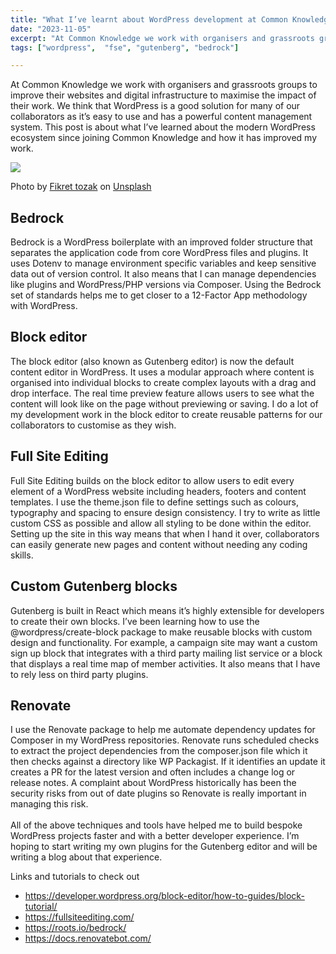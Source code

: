 ```yaml
---
title: "What I’ve learnt about WordPress development at Common Knowledge"
date: "2023-11-05"
excerpt: "At Common Knowledge we work with organisers and grassroots groups to improve their websites and digital infrastructure to maximise the impact of their work"
tags: ["wordpress",  "fse", "gutenberg", "bedrock"]

---
```

<article>

At Common Knowledge we work with organisers and grassroots groups to improve their websites and digital infrastructure to maximise the impact of their work. We think that WordPress is a good solution for many of our collaborators as it’s easy to use and has a powerful content management system. This post is about what I’ve learned about the modern WordPress ecosystem since joining Common Knowledge and how it has improved my work.
<br>

![](https://images.unsplash.com/photo-1566207462754-97c86c31db3d?auto=format&fit=crop&q=80&w=2970&ixlib=rb-4.0.3&ixid=M3wxMjA3fDB8MHxwaG90by1wYWdlfHx8fGVufDB8fHx8fA%3D%3D)

Photo by <a href="https://unsplash.com/@tozakfikret?utm_content=creditCopyText&utm_medium=referral&utm_source=unsplash">Fikret tozak</a> on <a href="https://unsplash.com/photos/turned-on-monitor-rfNLa1HL7eY?utm_content=creditCopyText&utm_medium=referral&utm_source=unsplash">Unsplash</a>
  

<h2> Bedrock </h2>
Bedrock is a WordPress boilerplate with an improved folder structure that separates the application code from core WordPress files and plugins. It uses Dotenv to manage environment specific variables and keep sensitive data out of version control. It also means that I can manage dependencies like plugins and WordPress/PHP versions via Composer. Using the Bedrock set of standards helps me to get closer to a 12-Factor App methodology with WordPress.

<h2> Block editor</h2>
The block editor (also known as Gutenberg editor) is now the default content editor in WordPress. It uses a modular approach where content is organised into individual blocks to create complex layouts with a drag and drop interface. The real time preview feature allows users to see what the content will look like on the page without previewing or saving. I do a lot of my development work in the block editor to create reusable patterns for our collaborators to customise as they wish.

<h2> Full Site Editing</h2>
Full Site Editing builds on the block editor to allow users to edit every element of a WordPress website including headers, footers and content templates. I use the theme.json file to define settings such as colours, typography and spacing to ensure design consistency. I try to write as little custom CSS as possible and allow all styling to be done within the editor.  Setting up the site in this way means that when I hand it over, collaborators can easily generate new pages and content without needing any coding skills. 

<h2> Custom Gutenberg blocks </h2>
Gutenberg is built in React which means it’s highly extensible for developers to create their own blocks. I’ve been learning how to use the @wordpress/create-block package to make reusable blocks with custom design and functionality.  For example, a campaign site may want a custom sign up block that integrates with a third party mailing list service or a block that displays a real time map of member activities. It also means that I have to rely less on third party plugins.

<h2> Renovate</h2>
I use the Renovate package to help me automate dependency updates for Composer in my WordPress repositories. Renovate runs scheduled checks to extract the project dependencies from the composer.json file which it then checks against a directory like WP Packagist. If it identifies an update it creates a PR for the latest version and often includes a change log or release notes. A complaint about WordPress historically has been the security risks from out of date plugins so Renovate is really important in managing this risk.
<br><br>
All of the above techniques and tools have helped me to build bespoke WordPress projects faster and with a better developer experience. I’m hoping to start writing my own plugins for the Gutenberg editor and will be writing a blog about that experience.

Links and tutorials to check out 
- https://developer.wordpress.org/block-editor/how-to-guides/block-tutorial/
- https://fullsiteediting.com/
- https://roots.io/bedrock/
- https://docs.renovatebot.com/


</article>
